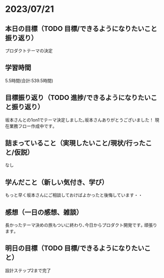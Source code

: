 # 2023/07/21
## 本日の目標（TODO 目標/できるようになりたいこと振り返り）
プロダクトテーマの決定
## 学習時間
5.5時間(合計:539.5時間)
## 目標振り返り（TODO 進捗/できるようになりたいこと振り返り）
坂本さんとの1on1でテーマ決定しました｡坂本さんありがとうございました！
現在業務フロー作成中です｡
## 詰まっていること（実現したいこと/現状/行ったこと/仮説）
なし
## 学んだこと（新しい気付き、学び）
もっと早く坂本さんにご相談しておけばよかったと後悔しています・・
## 感想（一日の感想、雑談）
長かったテーマ決めの旅もついに終わり､今日からプロダクト開発です｡
頑張ります｡
## 明日の目標（TODO 目標/できるようになりたいこと）
設計ステップ2まで完了